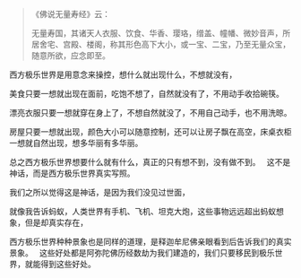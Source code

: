 > 《佛说无量寿经》云： 
> 
> 无量寿国，其诸天人衣服、饮食、华香、璎珞，缯盖、幢幡、微妙音声，所居舍宅、宫殿、楼阁，称其形色高下大小，或一宝、二宝，乃至无量众宝，随意所欲，应念即至。

西方极乐世界是用意念来操控，想什么就出现什么，不想就没有，

美食只要一想就出现在面前，吃饱不想了，自然就没有了，不用动手收拾碗筷。

漂亮衣服只要一想就穿在身上了，不想自然就没了，不用自己动手，也不用洗晾。

房屋只要一想就出现，颜色大小可以随意控制，还可以让房子飘在高空，床桌衣柜一想就自然出现，想多华丽有多华丽。

总之西方极乐世界想要什么就有什么，真正的只有想不到，没有做不到。
&nbsp;
这不是神话，而是西方极乐世界真实写照。

我们之所以觉得这是神话，是因为我们没见过世面，

就像我告诉蚂蚁，人类世界有手机、飞机、坦克大炮，这些事物远远超出蚂蚁想象，但是却真实存在，

西方极乐世界种种景象也是同样的道理，是释迦牟尼佛亲眼看到后告诉我们的真实景象。
&nbsp;
这些好处都是阿弥陀佛历经数劫为我们建造的，我们只要移民到极乐世界，就能得到这些好处。